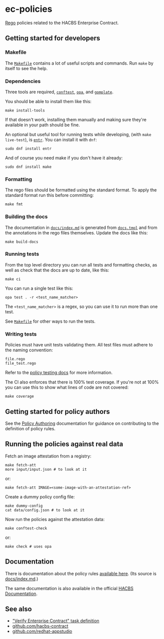 ec-policies
===========

[Rego][rego] policies related to the HACBS Enterprise Contract.


Getting started for developers
------------------------------

### Makefile

The [`Makefile`](Makefile) contains a lot of useful scripts and commands. Run
`make` by itself to see the help.

### Dependencies

Three tools are required, [`conftest`][conftest], [`opa`][opa], and [`gomplate`][gomplate].

You should be able to install them like this:

    make install-tools

If that doesn't work, installing them manually and making sure they're
available in your path should be fine.

An optional but useful tool for running tests while developing, (with `make
live-test`), is [`entr`][entr]. You can install it with `dnf`:

    sudo dnf install entr

And of course you need make if you don't have it already:

    sudo dnf install make

### Formatting

The rego files should be formatted using the standard format. To apply the
standard format run this before committing:

    make fmt

### Building the docs

The documentation in [`docs/index.md`](docs/index.md) is generated from
[`docs.tmpl`](docs.tmpl) and from the annotations in the rego files
themselves. Update the docs like this:

    make build-docs

### Running tests

From the top level directory you can run all tests and formatting checks, as
well as check that the docs are up to date, like this:

    make ci

You can run a single test like this:

    opa test . -r <test_name_matcher>

The `<test_name_matcher>` is a regex, so you can use it to run more than one
test.

See [`Makefile`](Makefile) for other ways to run the tests.

### Writing tests

Policies must have unit tests validating them.
All test files must adhere to the naming convention:

    file.rego
    file_test.rego

Refer to the [policy testing docs][testing] for more information.

The CI also enforces that there is 100% test coverage. If you're not at 100%
you can use this to show what lines of code are not covered:

    make coverage

Getting started for policy authors
----------------------------------

See the [Policy Authoring](POLICY_AUTHORING.md) documentation for guidance on
contributing to the definition of policy rules.


Running the policies against real data
--------------------------------------

Fetch an image attestation from a registry:

    make fetch-att
    more input/input.json # to look at it

or:

    make fetch-att IMAGE=<some-image-with-an-attestation-ref>

Create a dummy policy config file:

    make dummy-config
    cat data/config.json # to look at it

Now run the policies against the attestation data:

    make conftest-check

or:

    make check # uses opa

Documentation
-------------

There is documentation about the policy rules [available here][pagesdocs]. (Its
source is [docs/index.md](docs/index.md).)

The same documentation is also available in the official [HACBS Documentation][hacbsdocs].

See also
--------

* ["Verify Enterprise Contract" task definition][taskdef]
* [github.com/hacbs-contract][contract]
* [github.com/redhat-appstudio][appstudio]

[rego]: https://www.openpolicyagent.org/docs/latest/policy-language/
[conftest]: https://www.conftest.dev/
[opa]: https://www.openpolicyagent.org/docs/latest/
[gomplate]: https://docs.gomplate.ca/
[entr]: https://github.com/eradman/entr
[testing]: https://www.openpolicyagent.org/docs/latest/policy-testing/
[pagesdocs]: https://hacbs-contract.github.io/ec-policies/
[hacbsdocs]: https://red-hat-hybrid-application-cloud-build-services-documentation.pages.redhat.com/hacbs-documentation/ec-policies/index.html
[taskdef]: https://github.com/redhat-appstudio/build-definitions/blob/main/tasks/verify-enterprise-contract.yaml
[contract]: https://github.com/hacbs-contract
[appstudio]: https://github.com/redhat-appstudio
